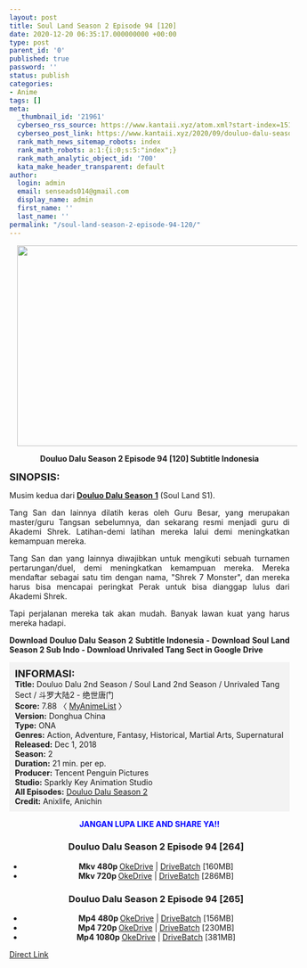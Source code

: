 ```yaml
---
layout: post
title: Soul Land Season 2 Episode 94 [120]
date: 2020-12-20 06:35:17.000000000 +00:00
type: post
parent_id: '0'
published: true
password: ''
status: publish
categories:
- Anime
tags: []
meta:
  _thumbnail_id: '21961'
  cyberseo_rss_source: https://www.kantaii.xyz/atom.xml?start-index=151&max-results=150
  cyberseo_post_link: https://www.kantaii.xyz/2020/09/douluo-dalu-season-2-episode-94-120.html
  rank_math_news_sitemap_robots: index
  rank_math_robots: a:1:{i:0;s:5:"index";}
  rank_math_analytic_object_id: '700'
  kata_make_header_transparent: default
author:
  login: admin
  email: senseads014@gmail.com
  display_name: admin
  first_name: ''
  last_name: ''
permalink: "/soul-land-season-2-episode-94-120/"
---
```

<div class="separator" style="clear: both; text-align: center;"><a href="https://1.bp.blogspot.com/-neTSxhLpuJk/X1OpiCUE3tI/AAAAAAAADDM/CJ0N80N1GaQHbnNlM9p-oqCukNm45YwHwCLcBGAsYHQ/s1600/Soul%2BLand%2BS2%2B-%2B94%2Ba.jpg" imageanchor="1" style="margin-left: 1em; margin-right: 1em;"><img border="0" data-original-height="720" data-original-width="1280" height="360" src="{{ site.baseurl }}/assets/2020/12/Soul%2BLand%2BS2%2B-%2B94%2Ba.jpg" width="640" /></a></div>
<p>
<div style="text-align: center;"><b>Douluo Dalu Season 2 Episode 94 [120] Subtitle Indonesia</b></p>
</div>
<p><b><span style="font-size: large;">SINOPSIS:</span></b>
<div style="text-align: justify;">Musim kedua dari <b><a href="http://www.kantaii.web.id/2018/12/douluo-dalu-season-i-batch.html" target="_blank" rel="noopener">Douluo Dalu Season 1</a></b> (Soul Land S1).</p>
<p>Tang San dan lainnya dilatih keras oleh Guru Besar, yang merupakan master/guru Tangsan sebelumnya, dan sekarang resmi menjadi guru di Akademi Shrek. Latihan-demi latihan mereka lalui demi meningkatkan kemampuan mereka.</p>
<p>Tang San dan yang lainnya diwajibkan untuk mengikuti sebuah turnamen pertarungan/duel, demi meningkatkan kemampuan mereka. Mereka mendaftar sebagai satu tim dengan nama, "Shrek 7 Monster", dan mereka harus bisa mencapai peringkat Perak untuk bisa dianggap lulus dari Akademi Shrek.</p>
<p>Tapi perjalanan mereka tak akan mudah. Banyak lawan kuat yang harus mereka hadapi.</p>
<p><b>Download Douluo Dalu Season 2 Subtitle Indonesia - Download Soul Land Season 2 Sub Indo - Download Unrivaled Tang Sect in Google Drive</b></div>
<p><a name="more"></a>
<div style="background-color: #f3f3f3; padding: 10px; text-align: left;"><b><span style="font-size: large;">INFORMASI:</span></b><br /><b>Title:</b> Douluo Dalu 2nd Season / Soul Land 2nd Season / Unrivaled Tang Sect / 斗罗大陆2 - 绝世唐门<br /><b>Score:</b> 7.88 〈 <a href="https://myanimelist.net/anime/37822/Douluo_Dalu_2nd_Season?q=Douluo%20Dalu" target="_blank" rel="noopener">MyAnimeList</a>&nbsp;〉<br /><b>Version:</b> Donghua China<br /><b>Type:</b> ONA<br /><b>Genres:</b> Action, Adventure, Fantasy, Historical, Martial Arts, Supernatural<br /><b>Released:</b> Dec 1, 2018<br /><b>Season:</b> 2<br /><b>Duration:</b> 21 min. per ep.<br /><b>Producer:</b> Tencent Penguin Pictures<br /><b>Studio:</b> Sparkly Key Animation Studio<br /><b>All Episodes:</b> <a href="http://www.kantaii.web.id/2020/02/douluo-dalu-season-2.html" target="_blank" rel="noopener">Douluo Dalu Season 2</a><br /><b>Credit:</b> Anixlife, Anichin</div>
<p>
<div style="text-align: center;"><b><span style="color: blue;">JANGAN LUPA LIKE AND SHARE YA!!</span></b>
<div class="dl">
<ul />
<h3 style="text-align: center;">Douluo Dalu Season 2 Episode 94 [264]</h3>
<li style="text-align: center;"><b>Mkv 480p </b><a href="https://semawur.com/dPYJIi" target="_blank" rel="noopener">OkeDrive</a> | <a href="https://apk.miuiku.com/DQ0qKPIgaZ" target="_blank" rel="noopener">DriveBatch</a> [160MB]</li>
<li style="text-align: center;"><b>Mkv 720p </b><a href="https://semawur.com/fFwF" target="_blank" rel="noopener">OkeDrive</a> | <a href="https://apk.miuiku.com/RPkaQv" target="_blank" rel="noopener">DriveBatch</a> [286MB]</li>
</div>
<div class="dl">
<ul />
<h3 style="text-align: center;">Douluo Dalu Season 2 Episode 94 [265]</h3>
<li style="text-align: center;"><b>Mp4 480p </b><a href="https://semawur.com/r6uLyRzd6T" target="_blank" rel="noopener">OkeDrive</a> | <a href="https://apk.miuiku.com/h8n5c" target="_blank" rel="noopener">DriveBatch</a> [156MB]</li>
<li style="text-align: center;"><b>Mp4 720p </b><a href="https://semawur.com/ZoGJ" target="_blank" rel="noopener">OkeDrive</a> | <a href="https://apk.miuiku.com/dmcl" target="_blank" rel="noopener">DriveBatch</a> [230MB]</li>
<li style="text-align: center;"><b>Mp4 1080p </b><a href="https://semawur.com/GeUkzzO" target="_blank" rel="noopener">OkeDrive</a> | <a href="https://apk.miuiku.com/jbSvWoifc" target="_blank" rel="noopener">DriveBatch</a> [381MB]</li>
</div>
</div>
<link rel="stylesheet" href="https://cdnjs.cloudflare.com/ajax/libs/font-awesome/4.7.0/css/font-awesome.min.css" />
<div class="divbtn"> <a href="https://handymansurrender.com/fihup8buzv?key=94550f7ce39444073321dde3b8782f97" class="btn"><i class="fa fa-download"></i> Direct Link</a> </div>
